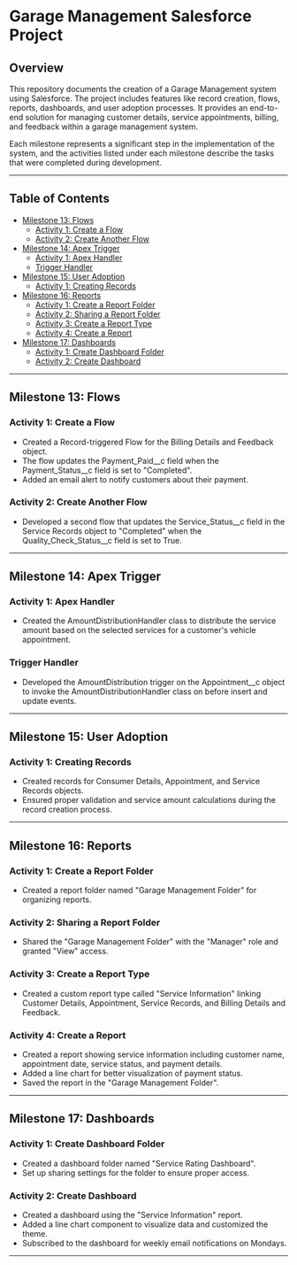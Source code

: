 
# Garage Management Salesforce Project

## Overview

This repository documents the creation of a Garage Management system using Salesforce. The project includes features like record creation, flows, reports, dashboards, and user adoption processes. It provides an end-to-end solution for managing customer details, service appointments, billing, and feedback within a garage management system.

Each milestone represents a significant step in the implementation of the system, and the activities listed under each milestone describe the tasks that were completed during development.

---

## Table of Contents

- [Milestone 13: Flows](#milestone-13-flows)
  - [Activity 1: Create a Flow](#activity-1-create-a-flow)
  - [Activity 2: Create Another Flow](#activity-2-create-another-flow)
- [Milestone 14: Apex Trigger](#milestone-14-apex-trigger)
  - [Activity 1: Apex Handler](#activity-1-apex-handler)
  - [Trigger Handler](#trigger-handler)
- [Milestone 15: User Adoption](#milestone-15-user-adoption)
  - [Activity 1: Creating Records](#activity-1-creating-records)
- [Milestone 16: Reports](#milestone-16-reports)
  - [Activity 1: Create a Report Folder](#activity-1-create-a-report-folder)
  - [Activity 2: Sharing a Report Folder](#activity-2-sharing-a-report-folder)
  - [Activity 3: Create a Report Type](#activity-3-create-a-report-type)
  - [Activity 4: Create a Report](#activity-4-create-a-report)
- [Milestone 17: Dashboards](#milestone-17-dashboards)
  - [Activity 1: Create Dashboard Folder](#activity-1-create-dashboard-folder)
  - [Activity 2: Create Dashboard](#activity-2-create-dashboard)

---

## Milestone 13: Flows

### Activity 1: Create a Flow
- Created a Record-triggered Flow for the Billing Details and Feedback object.
- The flow updates the Payment_Paid__c field when the Payment_Status__c field is set to "Completed".
- Added an email alert to notify customers about their payment.
  
### Activity 2: Create Another Flow
- Developed a second flow that updates the Service_Status__c field in the Service Records object to "Completed" when the Quality_Check_Status__c field is set to True.

---

## Milestone 14: Apex Trigger

### Activity 1: Apex Handler
- Created the AmountDistributionHandler class to distribute the service amount based on the selected services for a customer's vehicle appointment.

### Trigger Handler
- Developed the AmountDistribution trigger on the Appointment__c object to invoke the AmountDistributionHandler class on before insert and update events.

---

## Milestone 15: User Adoption

### Activity 1: Creating Records
- Created records for Consumer Details, Appointment, and Service Records objects.
- Ensured proper validation and service amount calculations during the record creation process.

---

## Milestone 16: Reports

### Activity 1: Create a Report Folder
- Created a report folder named "Garage Management Folder" for organizing reports.

### Activity 2: Sharing a Report Folder
- Shared the "Garage Management Folder" with the "Manager" role and granted "View" access.

### Activity 3: Create a Report Type
- Created a custom report type called "Service Information" linking Customer Details, Appointment, Service Records, and Billing Details and Feedback.

### Activity 4: Create a Report
- Created a report showing service information including customer name, appointment date, service status, and payment details.
- Added a line chart for better visualization of payment status.
- Saved the report in the "Garage Management Folder".

---

## Milestone 17: Dashboards

### Activity 1: Create Dashboard Folder
- Created a dashboard folder named "Service Rating Dashboard".
- Set up sharing settings for the folder to ensure proper access.

### Activity 2: Create Dashboard
- Created a dashboard using the "Service Information" report.
- Added a line chart component to visualize data and customized the theme.
- Subscribed to the dashboard for weekly email notifications on Mondays.

---


